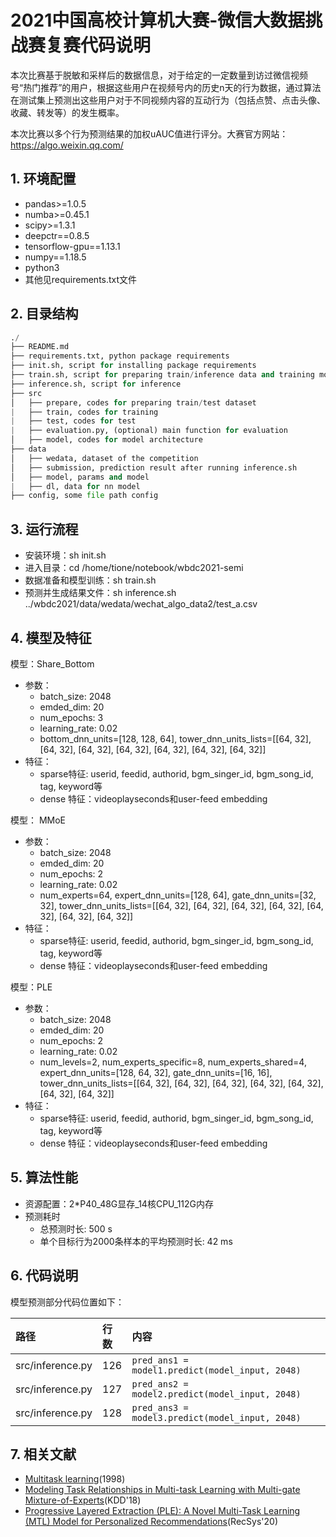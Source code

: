 # **2021中国高校计算机大赛-微信大数据挑战赛复赛代码说明**

本次比赛基于脱敏和采样后的数据信息，对于给定的一定数量到访过微信视频号“热门推荐”的用户，根据这些用户在视频号内的历史n天的行为数据，通过算法在测试集上预测出这些用户对于不同视频内容的互动行为（包括点赞、点击头像、收藏、转发等）的发生概率。 

本次比赛以多个行为预测结果的加权uAUC值进行评分。大赛官方网站：https://algo.weixin.qq.com/

## **1. 环境配置**

- pandas>=1.0.5
- numba>=0.45.1
- scipy>=1.3.1
- deepctr==0.8.5
- tensorflow-gpu==1.13.1
- numpy==1.18.5
- python3
- 其他见requirements.txt文件
## **2. 目录结构**

```python
./
├── README.md
├── requirements.txt, python package requirements 
├── init.sh, script for installing package requirements
├── train.sh, script for preparing train/inference data and training models, including pretrained models
├── inference.sh, script for inference 
├── src
│   ├── prepare, codes for preparing train/test dataset
|   ├── train, codes for training
|   ├── test, codes for test
|   ├── evaluation.py, (optional) main function for evaluation 
│   ├── model, codes for model architecture
├── data
│   ├── wedata, dataset of the competition
│   ├── submission, prediction result after running inference.sh
│   ├── model, params and model
|   ├── dl, data for nn model
├── config, some file path config
```

## **3. 运行流程**

- 安装环境：sh init.sh
- 进入目录：cd /home/tione/notebook/wbdc2021-semi
- 数据准备和模型训练：sh train.sh
- 预测并生成结果文件：sh inference.sh ../wbdc2021/data/wedata/wechat_algo_data2/test_a.csv

## **4. 模型及特征**

模型：Share_Bottom

- 参数：
  - batch_size: 2048
  - emded_dim: 20
  - num_epochs: 3
  - learning_rate: 0.02
  - bottom_dnn_units=[128, 128, 64], tower_dnn_units_lists=[[64, 32], [64, 32], [64, 32], [64, 32], [64, 32], [64, 32], [64, 32]]
- 特征：
  - sparse特征: userid, feedid, authorid, bgm_singer_id, bgm_song_id, tag, keyword等
  - dense 特征：videoplayseconds和user-feed embedding

模型： MMoE

- 参数：
  - batch_size: 2048
  - emded_dim: 20
  - num_epochs: 2
  - learning_rate: 0.02
  - num_experts=64, expert_dnn_units=[128, 64], gate_dnn_units=[32, 32], tower_dnn_units_lists=[[64, 32], [64, 32], [64, 32], [64, 32], [64, 32], [64, 32], [64, 32]]
- 特征：
  - sparse特征: userid, feedid, authorid, bgm_singer_id, bgm_song_id, tag, keyword等
  - dense 特征：videoplayseconds和user-feed embedding

模型：PLE

- 参数：
  - batch_size: 2048
  - emded_dim: 20
  - num_epochs: 2
  - learning_rate: 0.02
  - num_levels=2, num_experts_specific=8, num_experts_shared=4, expert_dnn_units=[128, 64, 32],
    gate_dnn_units=[16, 16], tower_dnn_units_lists=[[64, 32], [64, 32], [64, 32], [64, 32], [64, 32], [64, 32], [64, 32]]
- 特征：
  - sparse特征: userid, feedid, authorid, bgm_singer_id, bgm_song_id, tag, keyword等
  - dense 特征：videoplayseconds和user-feed embedding

## **5. 算法性能**

- 资源配置：2*P40_48G显存_14核CPU_112G内存
- 预测耗时
  - 总预测时长: 500 s
  - 单个目标行为2000条样本的平均预测时长: 42 ms

## **6. 代码说明**

模型预测部分代码位置如下：

| 路径             | 行数 | 内容                                            |
| :--------------- | :--- | :---------------------------------------------- |
| src/inference.py | 126  | `pred_ans1 = model1.predict(model_input, 2048)` |
| src/inference.py | 127  | `pred_ans2 = model2.predict(model_input, 2048)` |
| src/inference.py | 128  | `pred_ans3 = model3.predict(model_input, 2048)` |

## **7. 相关文献**

- [Multitask learning](http://reports-archive.adm.cs.cmu.edu/anon/1997/CMU-CS-97-203.pdf)(1998)
- [Modeling Task Relationships in Multi-task Learning with Multi-gate Mixture-of-Experts](https://dl.acm.org/doi/abs/10.1145/3219819.3220007)(KDD'18)
- [Progressive Layered Extraction (PLE): A Novel Multi-Task Learning (MTL) Model for Personalized Recommendations](https://dl.acm.org/doi/10.1145/3383313.3412236)(RecSys'20)

